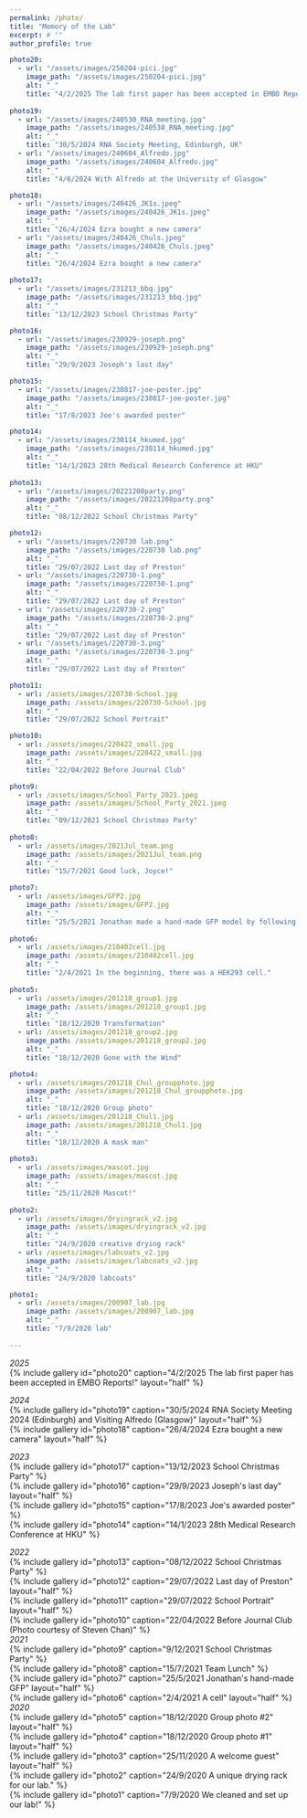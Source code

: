 ```yaml
---
permalink: /photo/
title: "Memory of the Lab"
excerpt: # ""
author_profile: true

photo20:
  - url: "/assets/images/250204-pici.jpg"
    image_path: "/assets/images/250204-pici.jpg"
    alt: "_"
    title: "4/2/2025 The lab first paper has been accepted in EMBO Reports!"
  
photo19:
  - url: "/assets/images/240530_RNA_meeting.jpg"
    image_path: "/assets/images/240530_RNA_meeting.jpg"
    alt: "_"
    title: "30/5/2024 RNA Society Meeting, Edinburgh, UK"
  - url: "/assets/images/240604_Alfredo.jpg"
    image_path: "/assets/images/240604_Alfredo.jpg"
    alt: "_"
    title: "4/6/2024 With Alfredo at the University of Glasgow"

photo18:
  - url: "/assets/images/240426_JK1s.jpeg"
    image_path: "/assets/images/240426_JK1s.jpeg"
    alt: "_"
    title: "26/4/2024 Ezra bought a new camera"
  - url: "/assets/images/240426_Chuls.jpeg"
    image_path: "/assets/images/240426_Chuls.jpeg"
    alt: "_"
    title: "26/4/2024 Ezra bought a new camera"
    
photo17:
  - url: "/assets/images/231213_bbq.jpg"
    image_path: "/assets/images/231213_bbq.jpg"
    alt: "_"
    title: "13/12/2023 School Christmas Party"  

photo16:
  - url: "/assets/images/230929-joseph.png"
    image_path: "/assets/images/230929-joseph.png"
    alt: "_"
    title: "29/9/2023 Joseph's last day"  

photo15:
  - url: "/assets/images/230817-joe-poster.jpg"
    image_path: "/assets/images/230817-joe-poster.jpg"
    alt: "_"
    title: "17/8/2023 Joe's awarded poster"  

photo14:
  - url: "/assets/images/230114_hkumed.jpg"
    image_path: "/assets/images/230114_hkumed.jpg"
    alt: "_"
    title: "14/1/2023 28th Medical Research Conference at HKU"  
    
photo13:
  - url: "/assets/images/20221208party.png"
    image_path: "/assets/images/20221208party.png"
    alt: "_"
    title: "08/12/2022 School Christmas Party"  

photo12:
  - url: "/assets/images/220730 lab.png"
    image_path: "/assets/images/220730 lab.png"
    alt: "_"
    title: "29/07/2022 Last day of Preston"  
  - url: "/assets/images/220730-1.png"
    image_path: "/assets/images/220730-1.png"
    alt: "_"
    title: "29/07/2022 Last day of Preston"  
  - url: "/assets/images/220730-2.png"
    image_path: "/assets/images/220730-2.png"
    alt: "_"
    title: "29/07/2022 Last day of Preston"  
  - url: "/assets/images/220730-3.png"
    image_path: "/assets/images/220730-3.png"
    alt: "_"
    title: "29/07/2022 Last day of Preston"  

photo11:
  - url: /assets/images/220730-School.jpg
    image_path: /assets/images/220730-School.jpg
    alt: "_"
    title: "29/07/2022 School Portrait"  

photo10:
  - url: /assets/images/220422_small.jpg
    image_path: /assets/images/220422_small.jpg
    alt: "_"
    title: "22/04/2022 Before Journal Club"  

photo9:
  - url: /assets/images/School_Party_2021.jpeg
    image_path: /assets/images/School_Party_2021.jpeg
    alt: "_"
    title: "09/12/2021 School Christmas Party"  
    
photo8:
  - url: /assets/images/2021Jul_team.png
    image_path: /assets/images/2021Jul_team.png
    alt: "_"
    title: "15/7/2021 Good luck, Joyce!"  

photo7:
  - url: /assets/images/GFP2.jpg
    image_path: /assets/images/GFP2.jpg
    alt: "_"
    title: "25/5/2021 Jonathan made a hand-made GFP model by following David Baker's paper."  
    
photo6:
  - url: /assets/images/210402cell.jpg
    image_path: /assets/images/210402cell.jpg
    alt: "_"
    title: "2/4/2021 In the beginning, there was a HEK293 cell."  
  
photo5:
  - url: /assets/images/201218_group1.jpg
    image_path: /assets/images/201218_group1.jpg
    alt: "_"
    title: "18/12/2020 Transformation"  
  - url: /assets/images/201218_group2.jpg
    image_path: /assets/images/201218_group2.jpg
    alt: "_"
    title: "18/12/2020 Gone with the Wind"     

photo4:
  - url: /assets/images/201218_Chul_groupphoto.jpg
    image_path: /assets/images/201218_Chul_groupphoto.jpg
    alt: "_"
    title: "18/12/2020 Group photo"    
  - url: /assets/images/201218_Chul1.jpg
    image_path: /assets/images/201218_Chul1.jpg
    alt: "_"
    title: "18/12/2020 A mask man"  
    
photo3:
  - url: /assets/images/mascot.jpg
    image_path: /assets/images/mascot.jpg
    alt: "_"
    title: "25/11/2020 Mascot!"  
    
photo2:
  - url: /assets/images/dryingrack_v2.jpg
    image_path: /assets/images/dryingrack_v2.jpg
    alt: "_"
    title: "24/9/2020 creative drying rack"  
  - url: /assets/images/labcoats_v2.jpg
    image_path: /assets/images/labcoats_v2.jpg
    alt: "_"
    title: "24/9/2020 labcoats"          

photo1:
  - url: /assets/images/200907_lab.jpg
    image_path: /assets/images/200907_lab.jpg
    alt: "_"
    title: "7/9/2020 lab"  
    
---
```

*2025*  
{% include gallery id="photo20" caption="4/2/2025 The lab first paper has been accepted in EMBO Reports!" layout="half" %}  

*2024*  
{% include gallery id="photo19" caption="30/5/2024 RNA Society Meeting 2024 (Edinburgh) and Visiting Alfredo (Glasgow)" layout="half" %}  
{% include gallery id="photo18" caption="26/4/2024 Ezra bought a new camera" layout="half" %}  

*2023*  
{% include gallery id="photo17" caption="13/12/2023 School Christmas Party" %}  
{% include gallery id="photo16" caption="29/9/2023 Joseph's last day" layout="half" %}  
{% include gallery id="photo15" caption="17/8/2023 Joe's awarded poster" %}  
{% include gallery id="photo14" caption="14/1/2023 28th Medical Research Conference at HKU" %}  

*2022*  
{% include gallery id="photo13" caption="08/12/2022 School Christmas Party" %}  
{% include gallery id="photo12" caption="29/07/2022 Last day of Preston" layout="half" %}  
{% include gallery id="photo11" caption="29/07/2022 School Portrait" layout="half" %}  
{% include gallery id="photo10" caption="22/04/2022 Before Journal Club (Photo courtesy of Steven Chan)" %}  
*2021*  
{% include gallery id="photo9" caption="9/12/2021 School Christmas Party" %}  
{% include gallery id="photo8" caption="15/7/2021 Team Lunch" %}  
{% include gallery id="photo7" caption="25/5/2021 Jonathan's hand-made GFP" layout="half" %}  
{% include gallery id="photo6" caption="2/4/2021 A cell" layout="half" %}  
*2020*  
{% include gallery id="photo5" caption="18/12/2020 Group photo #2" layout="half" %}  
{% include gallery id="photo4" caption="18/12/2020 Group photo #1" layout="half" %}  
{% include gallery id="photo3" caption="25/11/2020 A welcome guest" layout="half" %}  
{% include gallery id="photo2" caption="24/9/2020 A unique drying rack for our lab." %}  
{% include gallery id="photo1" caption="7/9/2020 We cleaned and set up our lab!" %}  

